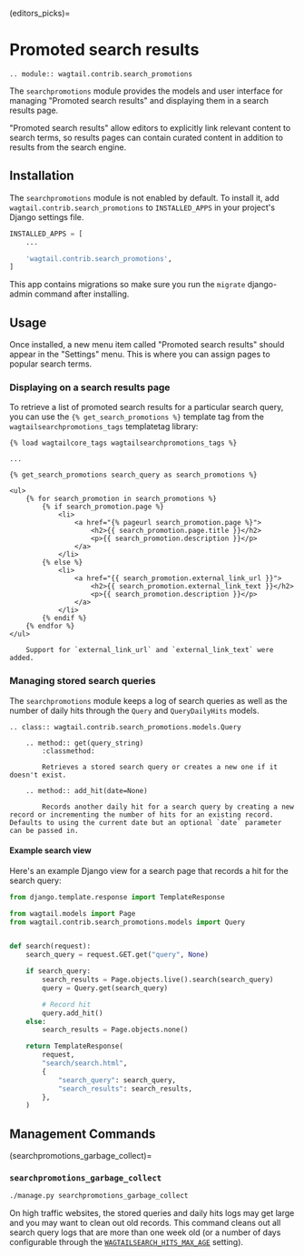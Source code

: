 (editors_picks)=

# Promoted search results

```{eval-rst}
.. module:: wagtail.contrib.search_promotions
```

The `searchpromotions` module provides the models and user interface for managing "Promoted search results" and displaying them in a search results page.

"Promoted search results" allow editors to explicitly link relevant content to search terms, so results pages can contain curated content in addition to results from the search engine.

## Installation

The `searchpromotions` module is not enabled by default. To install it, add `wagtail.contrib.search_promotions` to `INSTALLED_APPS` in your project's Django settings file.

```python
INSTALLED_APPS = [
    ...

    'wagtail.contrib.search_promotions',
]
```

This app contains migrations so make sure you run the `migrate` django-admin command after installing.

## Usage

Once installed, a new menu item called "Promoted search results" should appear in the "Settings" menu. This is where you can assign pages to popular search terms.

### Displaying on a search results page

To retrieve a list of promoted search results for a particular search query, you can use the `{% get_search_promotions %}` template tag from the `wagtailsearchpromotions_tags` templatetag library:

```html+django
{% load wagtailcore_tags wagtailsearchpromotions_tags %}

...

{% get_search_promotions search_query as search_promotions %}

<ul>
    {% for search_promotion in search_promotions %}
        {% if search_promotion.page %}
            <li>
                <a href="{% pageurl search_promotion.page %}">
                    <h2>{{ search_promotion.page.title }}</h2>
                    <p>{{ search_promotion.description }}</p>
                </a>
            </li>
        {% else %}
            <li>
                <a href="{{ search_promotion.external_link_url }}">
                    <h2>{{ search_promotion.external_link_text }}</h2>
                    <p>{{ search_promotion.description }}</p>
                </a>
            </li>
        {% endif %}
    {% endfor %}
</ul>
```

```{versionadded} 5.2
    Support for `external_link_url` and `external_link_text` were added.
```

### Managing stored search queries

The `searchpromotions` module keeps a log of search queries as well as the number of daily hits through the `Query` and `QueryDailyHits` models.

```{eval-rst}
.. class:: wagtail.contrib.search_promotions.models.Query

    .. method:: get(query_string)
        :classmethod:

        Retrieves a stored search query or creates a new one if it doesn't exist.

    .. method:: add_hit(date=None)

        Records another daily hit for a search query by creating a new record or incrementing the number of hits for an existing record. Defaults to using the current date but an optional `date` parameter can be passed in.
```

#### Example search view

Here's an example Django view for a search page that records a hit for the search query:

```python
from django.template.response import TemplateResponse

from wagtail.models import Page
from wagtail.contrib.search_promotions.models import Query


def search(request):
    search_query = request.GET.get("query", None)

    if search_query:
        search_results = Page.objects.live().search(search_query)
        query = Query.get(search_query)

        # Record hit
        query.add_hit()
    else:
        search_results = Page.objects.none()

    return TemplateResponse(
        request,
        "search/search.html",
        {
            "search_query": search_query,
            "search_results": search_results,
        },
    )
```

## Management Commands

(searchpromotions_garbage_collect)=

### `searchpromotions_garbage_collect`

```sh
./manage.py searchpromotions_garbage_collect
```

On high traffic websites, the stored queries and daily hits logs may get large and you may want to clean out old records. This command cleans out all search query logs that are more than one week old (or a number of days configurable through the [`WAGTAILSEARCH_HITS_MAX_AGE`](wagtailsearch_hits_max_age) setting).
